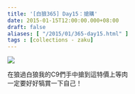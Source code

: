 ```yaml
---
title: '[白狼365] Day15：搶購'
date: 2015-01-15T12:00:00.000+08:00
draft: false
aliases: [ "/2015/01/365-day15.html" ]
tags : [collections - zaku]
---
```


![](/images/zaku015.jpg)

在狼過白狼我的C9們手中搶到這特價上等肉  
一定要好好犒賞一下自己！
